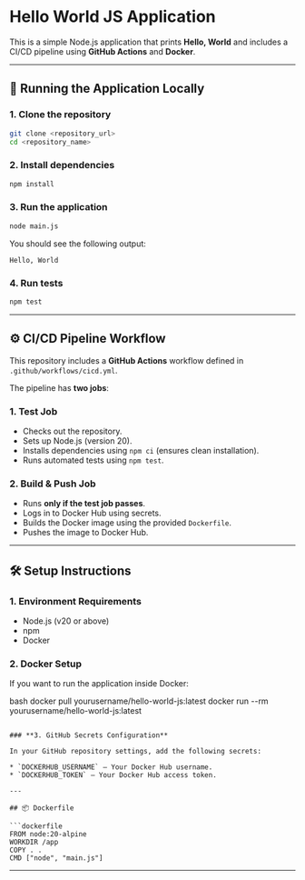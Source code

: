 # Hello World JS Application

This is a simple Node.js application that prints **Hello, World** and includes a CI/CD pipeline using **GitHub Actions** and **Docker**.

---

## 🚀 Running the Application Locally

### 1. Clone the repository

```bash
git clone <repository_url>
cd <repository_name>
```

### 2. Install dependencies

```bash
npm install
```

### 3. Run the application

```bash
node main.js
```

You should see the following output:

```
Hello, World
```

### 4. Run tests

```bash
npm test
```

---

## ⚙️ CI/CD Pipeline Workflow

This repository includes a **GitHub Actions** workflow defined in `.github/workflows/cicd.yml`.

The pipeline has **two jobs**:

### **1. Test Job**

* Checks out the repository.
* Sets up Node.js (version 20).
* Installs dependencies using `npm ci` (ensures clean installation).
* Runs automated tests using `npm test`.

### **2. Build & Push Job**

* Runs **only if the test job passes**.
* Logs in to Docker Hub using secrets.
* Builds the Docker image using the provided `Dockerfile`.
* Pushes the image to Docker Hub.

---

## 🛠 Setup Instructions

### **1. Environment Requirements**

* Node.js (v20 or above)
* npm
* Docker

### **2. Docker Setup**


If you want to run the application inside Docker:

bash
docker pull yourusername/hello-world-js:latest
docker run --rm yourusername/hello-world-js:latest

```

### **3. GitHub Secrets Configuration**

In your GitHub repository settings, add the following secrets:

* `DOCKERHUB_USERNAME` – Your Docker Hub username.
* `DOCKERHUB_TOKEN` – Your Docker Hub access token.

---

## 📦 Dockerfile

```dockerfile
FROM node:20-alpine
WORKDIR /app
COPY . .
CMD ["node", "main.js"]
```

---

